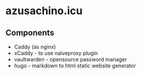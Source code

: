 # azusachino.icu

## Components

- Caddy (as nginx)
- xCaddy - to use naiveproxy plugin
- vaultwarden - opensource password manager
- hugo - markdown to html static website generator
